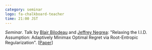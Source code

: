 ```yaml
---
category: seminar
logo: fa-chalkboard-teacher
time: 21:00 JST
---
```


*Seminar*. Talk by [Blair Bilodeau](http://www.blairbilodeau.ca/) and [Jeffrey Negrea](http://utstat.toronto.edu/~negrea/): "Relaxing the I.I.D. Assumption: Adaptively Minimax Optimal Regret via Root-Entropic Regularization". [[Paper](https://arxiv.org/abs/2007.06552)]
